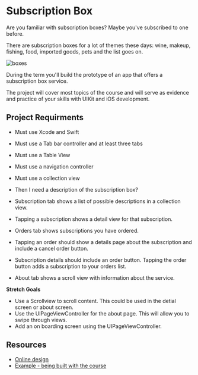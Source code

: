 # Subscription Box


Are you familiar with subscription boxes? Maybe you've subscribed to one before.

There are subscription boxes for a lot of themes these days: wine, makeup, fishing, food, imported goods, pets and the list goes on.

![boxes](assets/boxes.png)

During the term you'll build the prototype of an app that offers a subscription box service.

The project will cover most topics of the course and will serve as evidence and practice of your skills with UIKit and iOS development.

## Project Requirments

- Must use Xcode and Swift
- Must use a Tab bar controller and at least three tabs
- Must use a Table View
- Must use a navigation controller
- Must use a collection view

- Then I need a description of the subscription box?
- Subscription tab shows a list of possible descriptions in a collection view.
- Tapping a subscription shows a detail view for that subscription.
- Orders tab shows subscriptions you have ordered.
- Tapping an order should show a details page about the subscription and include a cancel order button.
- Subscription details should include an order button. Tapping the order button adds a subscription to your orders list.
- About tab shows a scroll view with information about the service.

**Stretch Goals**

- Use a Scrollview to scroll content. This could be used in the detial screen or about screen. 
- Use the UIPageViewController for the about page. This will allow you to swipe through views. 
- Add an on boarding screen using the UIPageViewController. 


<!-- ### Iteration No. 1 - by Feb 3
[15 pts]

- [ ] Create a new Xcode project
- [ ] Set a ScrollView programmatically
- [ ] Include UIPageControl
- [ ] Follow Onboarding Flow design

### Iteration No. 2 - by Feb 8
[10 pts]

- [ ] Refactor code to use custom views

### Iteration No. 3 - by Feb 10
[15 pts]

- [ ] File arrangement follows MVC
- [ ] Create a Login View Controller
- [ ] Create a Home View Controller
- [ ] Navigate from last page of the Onboarding Flow to Login
- [ ] Navigate from Login to Home
- [ ] Follow similar design for LoginVC

### Iteration No. 3 - by Feb 15
[10 pts]

- [ ] Implement a UITabBarController with three tabs: Home, History, New Box

### Iteration No. 4 - by Feb 17
[15 pts]

- [ ] Implement table for past boxes
- [ ] New VC for details of a box, also a table
- [ ] Uses mock data from Model

### Iteration No. 5 - by Feb 22
[15 pts]

- [ ] Implement collection view for NewBoxVC
- [ ] Uses mock data from Model
- [ ] Handles selection/deselection of items

### Iteration No. 6 - by Mar 1
[20 pts]

- [ ] Implements a Compositional Layout with at least 2 different sections
- [ ] Uses mock data from Model

### Iteration No. 7 - by Mar 3
[5 EXTRA pts]

- [ ] Includes one animation -->


## Resources

- [Online design](https://scene.zeplin.io/project/5e3b505d29276dd08ba41cc1)
- [Example - being built with the course](https://github.com/amelinagzz/subscription-box-2021)

